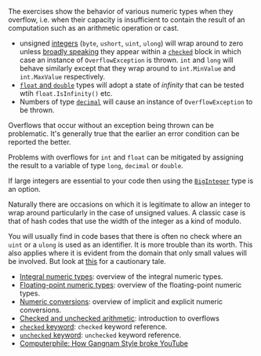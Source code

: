The exercises show the behavior of various numeric types when they overflow, i.e. when their capacity is insufficient to contain the result of an computation such as an arithmetic operation or cast.

- unsigned [integers][integral-numeric-types] (`byte`, `ushort`, `uint`, `ulong`) will wrap around to zero unless [broadly speaking][checked-compiler-setting] they appear within a [`checked`][checked-and-unchecked] block in which case an instance of `OverflowException` is thrown. `int` and `long` will behave similarly except that they wrap around to `int.MinValue` and `int.MaxValue` respectively.
- [`float` and `double`][floating-point-numeric-types] types will adopt a state of _infinity_ that can be tested wtih `float.IsInfinity()` etc.
- Numbers of type [`decimal`][floating-point-numeric-types] will cause an instance of `OverflowException` to be thrown.

Overflows that occur without an exception being thrown can be problematic. It's generally true that the earlier an error condition can be reported the better.

Problems with overflows for `int` and `float` can be mitigated by assigning the result to a variable of type `long`, `decimal` or `double`.

If large integers are essential to your code then using the [`BigInteger`][big-integer] type is an option.

Naturally there are occasions on which it is legitimate to allow an integer to wrap around particularly in the case of unsigned values. A classic case is that of hash codes that use the width of the integer as a kind of modulo.

You will usually find in code bases that there is often no check where an `uint` or a `ulong` is used as an identifier. It is more trouble than its worth. This also applies where it is evident from the domain that only small values will be involved. But look at [this][computerphile-gangnam-style] for a cautionary tale.

- [Integral numeric types][integral-numeric-types]: overview of the integral numeric types.
- [Floating-point numeric types][floating-point-numeric-types]: overview of the floating-point numeric types.
- [Numeric conversions][numeric-conversions]: overview of implicit and explicit numeric conversions.
- [Checked and unchecked arithmetic][checked-and-unchecked]: introduction to overflows
- [`checked` keyword][checked-keyword]: `checked` keyword reference.
- [`unchecked` keyword][unchecked-keyword]: `unchecked` keyword reference.
- [Computerphile: How Gangnam Style broke YouTube][computerphile-gangnam-style]

[computerphile-gangnam-style]: https://www.youtube.com/watch?v=vA0Rl6Ne5C8
[integral-numeric-types]: https://docs.microsoft.com/en-us/dotnet/csharp/language-reference/builtin-types/integral-numeric-types
[floating-point-numeric-types]: https://docs.microsoft.com/en-us/dotnet/csharp/language-reference/builtin-types/floating-point-numeric-types
[numeric-conversions]: https://docs.microsoft.com/en-us/dotnet/csharp/language-reference/builtin-types/numeric-conversions
[checked-and-unchecked]: https://docs.microsoft.com/en-us/dotnet/csharp/language-reference/keywords/checked-and-unchecked
[checked-keyword]: https://docs.microsoft.com/en-us/dotnet/csharp/language-reference/keywords/checked
[unchecked-keyword]: https://docs.microsoft.com/en-us/dotnet/csharp/language-reference/keywords/unchecked
[checked-compiler-setting]: https://docs.microsoft.com/en-us/dotnet/csharp/language-reference/compiler-options/checked-compiler-option
[big-integer]: https://docs.microsoft.com/en-us/dotnet/api/system.numerics.biginteger?view=netcore-3.1
